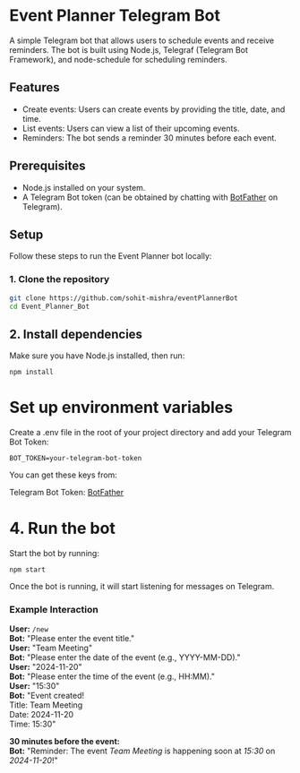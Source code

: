# Event Planner Telegram Bot


A simple Telegram bot that allows users to schedule events and receive reminders. The bot is built using Node.js, Telegraf (Telegram Bot Framework), and node-schedule for scheduling reminders.

## Features

- Create events: Users can create events by providing the title, date, and time.
- List events: Users can view a list of their upcoming events.
- Reminders: The bot sends a reminder 30 minutes before each event.

## Prerequisites

- Node.js installed on your system.
- A Telegram Bot token (can be obtained by chatting with [BotFather](https://core.telegram.org/bots#botfather) on Telegram).


## Setup

Follow these steps to run the Event Planner bot locally:


### 1. Clone the repository

```bash
git clone https://github.com/sohit-mishra/eventPlannerBot
cd Event_Planner_Bot
```
## 2. Install dependencies
Make sure you have Node.js installed, then run:

```
npm install
```

# Set up environment variables
Create a .env file in the root of your project directory and add your Telegram Bot Token:

```
BOT_TOKEN=your-telegram-bot-token

```

You can get these keys from:

Telegram Bot Token: [BotFather](https://web.telegram.org/k/#@BotFather)

# 4. Run the bot
Start the bot by running:

```
npm start
```

Once the bot is running, it will start listening for messages on Telegram.


### Example Interaction

**User:** `/new`  
**Bot:** "Please enter the event title."  
**User:** "Team Meeting"  
**Bot:** "Please enter the date of the event (e.g., YYYY-MM-DD)."  
**User:** "2024-11-20"  
**Bot:** "Please enter the time of the event (e.g., HH:MM)."  
**User:** "15:30"  
**Bot:** "Event created!  
Title: Team Meeting  
Date: 2024-11-20  
Time: 15:30"  

**30 minutes before the event:**  
**Bot:** "Reminder: The event *Team Meeting* is happening soon at *15:30* on *2024-11-20*!"
